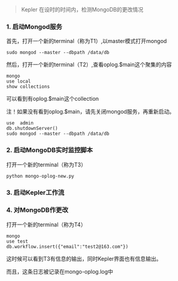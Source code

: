 >Kepler 在设时的时间内，检测MongoDB的更改情况

### 1. 启动Mongod服务

首先，打开一个新的terminal（称为T1）,以master模式打开mongod
```
sudo mongod --master --dbpath /data/db
```

然后，打开一个新的terminal（T2）,查看oplog.$main这个聚集的内容
 
 ```
 mongo
 use local
 show collections

 ```
 可以看到有oplog.$main这个collection
 
 注！如果没有看到oplog.$main，请先关闭mongod服务，再重新启动。
 ```
 use  admin  
 db.shutdownServer()
 sudo mongod --master --dbpath /data/db
 ```

 
### 2. 启动MongoDB实时监控脚本

打开一个新的terminal（称为T3）
 ```
 python mongo-oplog-new.py
 ```

### 3. 启动Kepler工作流

### 4. 对MongoDB作更改

打开一个新的terminal（称为T4）
```
mongo
use test
db.workflow.insert({"email":"test2@163.com"})
```
这时候可以看到T3有信息的输出，同时Kepler界面也有信息输出。

而且，这条日志被记录在mongo-oplog.log中
